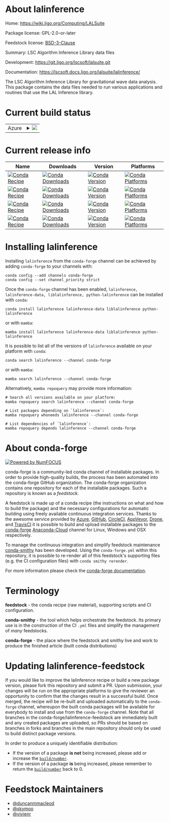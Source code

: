 About lalinference
==================

Home: https://wiki.ligo.org/Computing/LALSuite

Package license: GPL-2.0-or-later

Feedstock license: [BSD-3-Clause](https://github.com/conda-forge/lalinference-feedstock/blob/main/LICENSE.txt)

Summary: LSC Algorithm Inference Library data files

Development: https://git.ligo.org/lscsoft/lalsuite.git

Documentation: https://lscsoft.docs.ligo.org/lalsuite/lalinference/

The LSC Algorithm Inference Library for gravitational wave data analysis.
This package contains the data files needed to run various applications
and routines that use the LAL Inference library.


Current build status
====================


<table>
    
  <tr>
    <td>Azure</td>
    <td>
      <details>
        <summary>
          <a href="https://dev.azure.com/conda-forge/feedstock-builds/_build/latest?definitionId=3992&branchName=main">
            <img src="https://dev.azure.com/conda-forge/feedstock-builds/_apis/build/status/lalinference-feedstock?branchName=main">
          </a>
        </summary>
        <table>
          <thead><tr><th>Variant</th><th>Status</th></tr></thead>
          <tbody><tr>
              <td>linux_64</td>
              <td>
                <a href="https://dev.azure.com/conda-forge/feedstock-builds/_build/latest?definitionId=3992&branchName=main">
                  <img src="https://dev.azure.com/conda-forge/feedstock-builds/_apis/build/status/lalinference-feedstock?branchName=main&jobName=linux&configuration=linux%20linux_64_" alt="variant">
                </a>
              </td>
            </tr><tr>
              <td>linux_aarch64</td>
              <td>
                <a href="https://dev.azure.com/conda-forge/feedstock-builds/_build/latest?definitionId=3992&branchName=main">
                  <img src="https://dev.azure.com/conda-forge/feedstock-builds/_apis/build/status/lalinference-feedstock?branchName=main&jobName=linux&configuration=linux%20linux_aarch64_" alt="variant">
                </a>
              </td>
            </tr><tr>
              <td>linux_ppc64le</td>
              <td>
                <a href="https://dev.azure.com/conda-forge/feedstock-builds/_build/latest?definitionId=3992&branchName=main">
                  <img src="https://dev.azure.com/conda-forge/feedstock-builds/_apis/build/status/lalinference-feedstock?branchName=main&jobName=linux&configuration=linux%20linux_ppc64le_" alt="variant">
                </a>
              </td>
            </tr><tr>
              <td>osx_64</td>
              <td>
                <a href="https://dev.azure.com/conda-forge/feedstock-builds/_build/latest?definitionId=3992&branchName=main">
                  <img src="https://dev.azure.com/conda-forge/feedstock-builds/_apis/build/status/lalinference-feedstock?branchName=main&jobName=osx&configuration=osx%20osx_64_" alt="variant">
                </a>
              </td>
            </tr><tr>
              <td>osx_arm64</td>
              <td>
                <a href="https://dev.azure.com/conda-forge/feedstock-builds/_build/latest?definitionId=3992&branchName=main">
                  <img src="https://dev.azure.com/conda-forge/feedstock-builds/_apis/build/status/lalinference-feedstock?branchName=main&jobName=osx&configuration=osx%20osx_arm64_" alt="variant">
                </a>
              </td>
            </tr>
          </tbody>
        </table>
      </details>
    </td>
  </tr>
</table>

Current release info
====================

| Name | Downloads | Version | Platforms |
| --- | --- | --- | --- |
| [![Conda Recipe](https://img.shields.io/badge/recipe-lalinference-green.svg)](https://anaconda.org/conda-forge/lalinference) | [![Conda Downloads](https://img.shields.io/conda/dn/conda-forge/lalinference.svg)](https://anaconda.org/conda-forge/lalinference) | [![Conda Version](https://img.shields.io/conda/vn/conda-forge/lalinference.svg)](https://anaconda.org/conda-forge/lalinference) | [![Conda Platforms](https://img.shields.io/conda/pn/conda-forge/lalinference.svg)](https://anaconda.org/conda-forge/lalinference) |
| [![Conda Recipe](https://img.shields.io/badge/recipe-lalinference--data-green.svg)](https://anaconda.org/conda-forge/lalinference-data) | [![Conda Downloads](https://img.shields.io/conda/dn/conda-forge/lalinference-data.svg)](https://anaconda.org/conda-forge/lalinference-data) | [![Conda Version](https://img.shields.io/conda/vn/conda-forge/lalinference-data.svg)](https://anaconda.org/conda-forge/lalinference-data) | [![Conda Platforms](https://img.shields.io/conda/pn/conda-forge/lalinference-data.svg)](https://anaconda.org/conda-forge/lalinference-data) |
| [![Conda Recipe](https://img.shields.io/badge/recipe-liblalinference-green.svg)](https://anaconda.org/conda-forge/liblalinference) | [![Conda Downloads](https://img.shields.io/conda/dn/conda-forge/liblalinference.svg)](https://anaconda.org/conda-forge/liblalinference) | [![Conda Version](https://img.shields.io/conda/vn/conda-forge/liblalinference.svg)](https://anaconda.org/conda-forge/liblalinference) | [![Conda Platforms](https://img.shields.io/conda/pn/conda-forge/liblalinference.svg)](https://anaconda.org/conda-forge/liblalinference) |
| [![Conda Recipe](https://img.shields.io/badge/recipe-python--lalinference-green.svg)](https://anaconda.org/conda-forge/python-lalinference) | [![Conda Downloads](https://img.shields.io/conda/dn/conda-forge/python-lalinference.svg)](https://anaconda.org/conda-forge/python-lalinference) | [![Conda Version](https://img.shields.io/conda/vn/conda-forge/python-lalinference.svg)](https://anaconda.org/conda-forge/python-lalinference) | [![Conda Platforms](https://img.shields.io/conda/pn/conda-forge/python-lalinference.svg)](https://anaconda.org/conda-forge/python-lalinference) |

Installing lalinference
=======================

Installing `lalinference` from the `conda-forge` channel can be achieved by adding `conda-forge` to your channels with:

```
conda config --add channels conda-forge
conda config --set channel_priority strict
```

Once the `conda-forge` channel has been enabled, `lalinference, lalinference-data, liblalinference, python-lalinference` can be installed with `conda`:

```
conda install lalinference lalinference-data liblalinference python-lalinference
```

or with `mamba`:

```
mamba install lalinference lalinference-data liblalinference python-lalinference
```

It is possible to list all of the versions of `lalinference` available on your platform with `conda`:

```
conda search lalinference --channel conda-forge
```

or with `mamba`:

```
mamba search lalinference --channel conda-forge
```

Alternatively, `mamba repoquery` may provide more information:

```
# Search all versions available on your platform:
mamba repoquery search lalinference --channel conda-forge

# List packages depending on `lalinference`:
mamba repoquery whoneeds lalinference --channel conda-forge

# List dependencies of `lalinference`:
mamba repoquery depends lalinference --channel conda-forge
```


About conda-forge
=================

[![Powered by
NumFOCUS](https://img.shields.io/badge/powered%20by-NumFOCUS-orange.svg?style=flat&colorA=E1523D&colorB=007D8A)](https://numfocus.org)

conda-forge is a community-led conda channel of installable packages.
In order to provide high-quality builds, the process has been automated into the
conda-forge GitHub organization. The conda-forge organization contains one repository
for each of the installable packages. Such a repository is known as a *feedstock*.

A feedstock is made up of a conda recipe (the instructions on what and how to build
the package) and the necessary configurations for automatic building using freely
available continuous integration services. Thanks to the awesome service provided by
[Azure](https://azure.microsoft.com/en-us/services/devops/), [GitHub](https://github.com/),
[CircleCI](https://circleci.com/), [AppVeyor](https://www.appveyor.com/),
[Drone](https://cloud.drone.io/welcome), and [TravisCI](https://travis-ci.com/)
it is possible to build and upload installable packages to the
[conda-forge](https://anaconda.org/conda-forge) [Anaconda-Cloud](https://anaconda.org/)
channel for Linux, Windows and OSX respectively.

To manage the continuous integration and simplify feedstock maintenance
[conda-smithy](https://github.com/conda-forge/conda-smithy) has been developed.
Using the ``conda-forge.yml`` within this repository, it is possible to re-render all of
this feedstock's supporting files (e.g. the CI configuration files) with ``conda smithy rerender``.

For more information please check the [conda-forge documentation](https://conda-forge.org/docs/).

Terminology
===========

**feedstock** - the conda recipe (raw material), supporting scripts and CI configuration.

**conda-smithy** - the tool which helps orchestrate the feedstock.
                   Its primary use is in the construction of the CI ``.yml`` files
                   and simplify the management of *many* feedstocks.

**conda-forge** - the place where the feedstock and smithy live and work to
                  produce the finished article (built conda distributions)


Updating lalinference-feedstock
===============================

If you would like to improve the lalinference recipe or build a new
package version, please fork this repository and submit a PR. Upon submission,
your changes will be run on the appropriate platforms to give the reviewer an
opportunity to confirm that the changes result in a successful build. Once
merged, the recipe will be re-built and uploaded automatically to the
`conda-forge` channel, whereupon the built conda packages will be available for
everybody to install and use from the `conda-forge` channel.
Note that all branches in the conda-forge/lalinference-feedstock are
immediately built and any created packages are uploaded, so PRs should be based
on branches in forks and branches in the main repository should only be used to
build distinct package versions.

In order to produce a uniquely identifiable distribution:
 * If the version of a package **is not** being increased, please add or increase
   the [``build/number``](https://docs.conda.io/projects/conda-build/en/latest/resources/define-metadata.html#build-number-and-string).
 * If the version of a package **is** being increased, please remember to return
   the [``build/number``](https://docs.conda.io/projects/conda-build/en/latest/resources/define-metadata.html#build-number-and-string)
   back to 0.

Feedstock Maintainers
=====================

* [@duncanmmacleod](https://github.com/duncanmmacleod/)
* [@skymoo](https://github.com/skymoo/)
* [@vivienr](https://github.com/vivienr/)

